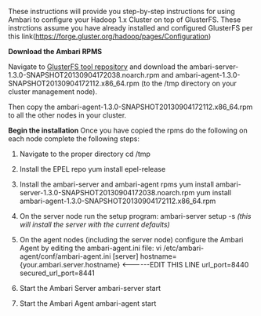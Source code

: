 These instructions will provide you step-by-step instructions for using Ambari to configure your Hadoop 1.x Cluster on top of GlusterFS.
These instrctions assume you have already installed and configured GlusterFS per this link(https://forge.gluster.org/hadoop/pages/Configuration)

**Download the Ambari RPMS**

Navigate to [GlusterFS tool repository](http://hadoop.apache.org/releases.html#Download) and download the ambari-server-1.3.0-SNAPSHOT20130904172038.noarch.rpm and  ambari-agent-1.3.0-SNAPSHOT20130904172112.x86_64.rpm (to the /tmp directory on your cluster management node). 

Then copy the ambari-agent-1.3.0-SNAPSHOT20130904172112.x86_64.rpm to all the other nodes in your cluster.

**Begin the installation**
Once you have copied the rpms do the following on each node complete the following steps:

1. Navigate to the proper directory
    cd /tmp

2. Install the EPEL repo
    yum install epel-release

3. Install the ambari-server and ambari-agent rpms
    yum install ambari-server-1.3.0-SNAPSHOT20130904172038.noarch.rpm
    yum install ambari-agent-1.3.0-SNAPSHOT20130904172112.x86_64.rpm

4. On the server node run the setup program:
    ambari-server setup -s _(this will install the server with the current defaults)_

5. On the agent nodes (including the server node) configure the Ambari Agent by editing the ambari-agent.ini file:
   vi  /etc/ambari-agent/conf/ambari-agent.ini
          [server]
          hostname={your.ambari.server.hostname} <------EDIT THIS LINE
          url_port=8440
          secured_url_port=8441

6. Start the Ambari Server
    ambari-server start

7. Start the Ambari Agent
    ambari-agent start

